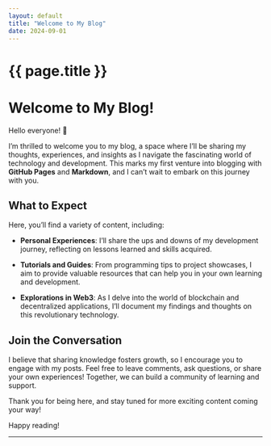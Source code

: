 ```yaml
---
layout: default
title: "Welcome to My Blog"
date: 2024-09-01
---
```


# {{ page.title }}
# Welcome to My Blog!

Hello everyone! 👋

I’m thrilled to welcome you to my blog, a space where I’ll be sharing my thoughts, experiences, and insights as I navigate the fascinating world of technology and development. This marks my first venture into blogging with **GitHub Pages** and **Markdown**, and I can’t wait to embark on this journey with you.

## What to Expect

Here, you’ll find a variety of content, including:

- **Personal Experiences**: I’ll share the ups and downs of my development journey, reflecting on lessons learned and skills acquired.
  
- **Tutorials and Guides**: From programming tips to project showcases, I aim to provide valuable resources that can help you in your own learning and development.

- **Explorations in Web3**: As I delve into the world of blockchain and decentralized applications, I’ll document my findings and thoughts on this revolutionary technology.

## Join the Conversation

I believe that sharing knowledge fosters growth, so I encourage you to engage with my posts. Feel free to leave comments, ask questions, or share your own experiences! Together, we can build a community of learning and support.

Thank you for being here, and stay tuned for more exciting content coming your way!

Happy reading!

---
